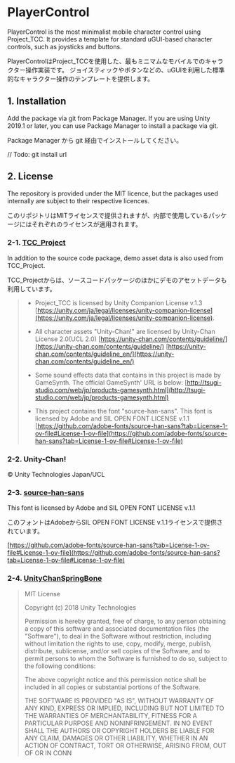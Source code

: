 # PlayerControl
PlayerControl is the most minimalist mobile character control using Project_TCC.
It provides a template for standard uGUI-based character controls, such as joysticks and buttons.

PlayerControlはProject_TCCを使用した、最もミニマムなモバイルでのキャラクター操作実装です。
ジョイスティックやボタンなどの、uGUIを利用した標準的なキャラクター操作のテンプレートを提供します。

## 1. Installation
Add the package via git from Package Manager.
If you are using Unity 2019.1 or later, you can use Package Manager to install a package via git.

Package Manager から git 経由でインストールしてください。

// Todo: git install url

## 2. License
The repository is provided under the MIT licence, but the packages used internally are subject to their respective licences.

このリポジトリはMITライセンスで提供されますが、内部で使用しているパッケージにはそれぞれのライセンスが適用されます。
### 2-1. [TCC_Project](https://github.com/unity3d-jp/Project_TCC)
In addition to the source code package, demo asset data is also used from TCC_Project.

TCC_Projectからは、ソースコードパッケージのほかにデモのアセットデータも利用しています。

> * Project_TCC is licensed by Unity Companion License v.1.3
[https://unity.com/ja/legal/licenses/unity-companion-license](https://unity.com/ja/legal/licenses/unity-companion-license).
>
> * All character assets "Unity-Chan!" are licensed by Unity-Chan License 2.0(UCL 2.0)
[https://unity-chan.com/contents/guideline/](https://unity-chan.com/contents/guideline/)
[https://unity-chan.com/contents/guideline_en/](https://unity-chan.com/contents/guideline_en/)
>
> * Some sound effects data that contains in this project is made by GameSynth.
The official GameSynth' URL is below:
[http://tsugi-studio.com/web/jp/products-gamesynth.html](http://tsugi-studio.com/web/jp/products-gamesynth.html)
>
>* This project contains the font "source-han-sans". This font is licensed by Adobe and SIL OPEN FONT LICENSE v.1.1
[https://github.com/adobe-fonts/source-han-sans?tab=License-1-ov-file#License-1-ov-file](https://github.com/adobe-fonts/source-han-sans?tab=License-1-ov-file#License-1-ov-file)

### 2-2. Unity-Chan!
© Unity Technologies Japan/UCL

### 2-3. [source-han-sans](https://github.com/adobe-fonts/source-han-sans)
This font is licensed by Adobe and SIL OPEN FONT LICENSE v.1.1

このフォントはAdobeからSIL OPEN FONT LICENSE v.1.1ライセンスで提供されています。

[https://github.com/adobe-fonts/source-han-sans?tab=License-1-ov-file#License-1-ov-file](https://github.com/adobe-fonts/source-han-sans?tab=License-1-ov-file#License-1-ov-file)

### 2-4. [UnityChanSpringBone](https://github.com/unity3d-jp/UnityChanSpringBone)
> MIT License
>
> Copyright (c) 2018 Unity Technologies
>
> Permission is hereby granted, free of charge, to any person obtaining a copy
of this software and associated documentation files (the "Software"), to deal
in the Software without restriction, including without limitation the rights
to use, copy, modify, merge, publish, distribute, sublicense, and/or sell
copies of the Software, and to permit persons to whom the Software is
furnished to do so, subject to the following conditions:
>
> The above copyright notice and this permission notice shall be included in all
copies or substantial portions of the Software.
>
> THE SOFTWARE IS PROVIDED "AS IS", WITHOUT WARRANTY OF ANY KIND, EXPRESS OR
IMPLIED, INCLUDING BUT NOT LIMITED TO THE WARRANTIES OF MERCHANTABILITY,
FITNESS FOR A PARTICULAR PURPOSE AND NONINFRINGEMENT. IN NO EVENT SHALL THE
AUTHORS OR COPYRIGHT HOLDERS BE LIABLE FOR ANY CLAIM, DAMAGES OR OTHER
LIABILITY, WHETHER IN AN ACTION OF CONTRACT, TORT OR OTHERWISE, ARISING FROM,
OUT OF OR IN CONN
